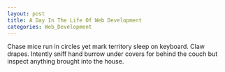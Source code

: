 ```yaml
---
layout: post
title: A Day In The Life Of Web Development
categories: Web_Development
---
```


Chase mice run in circles yet mark territory sleep on keyboard. Claw drapes. Intently sniff hand burrow under covers for behind the couch but inspect anything brought into the house.
